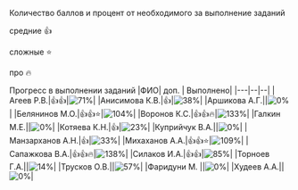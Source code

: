 Количество баллов и процент от необходимого за выполнение заданий

средние :+1:

сложные :star:

про :fire: 

Прогресс в выполнении заданий 
|ФИО| доп. | Выполнено|
|---|--|--|
|Агеев Р.В.|:+1::+1:|![71%](https://progress-bar.dev/71/?title=15)|
|Анисимова К.В.|:+1:|![38%](https://progress-bar.dev/38/?title=8)|
|Аршикова А.Г.||![0%](https://progress-bar.dev/0/?title=0)|
|Белянинов М.О.|:+1::+1::star:|![104%](https://progress-bar.dev/104/?title=22)|
|Воронов К.С.|:+1::+1::fire:|![133%](https://progress-bar.dev/133/?title=28)|
|Галкин М.Е.||![0%](https://progress-bar.dev/0/?title=0)|
|Котяева К.Н.|:+1:|![23%](https://progress-bar.dev/23/?title=5)|
|Куприйчук В.А.||![0%](https://progress-bar.dev/0/?title=0)|
|Манзарханов А.Н.|:+1:|![33%](https://progress-bar.dev/33/?title=7)|
|Михаханов А.А.|:+1::+1::star:|![109%](https://progress-bar.dev/109/?title=23)|
|Сапажкова В.А.|:+1::+1::fire:|![138%](https://progress-bar.dev/138/?title=29)|
|Силаков И.А.|:+1::+1:|![85%](https://progress-bar.dev/85/?title=18)|
|Торноев Г.А.||![14%](https://progress-bar.dev/14/?title=3)|
|Трусков О.В.||![57%](https://progress-bar.dev/57/?title=12)|
|Фаридуни М. ||![0%](https://progress-bar.dev/0/?title=0)|
|Худеев А.А.||![0%](https://progress-bar.dev/0/?title=0)|
